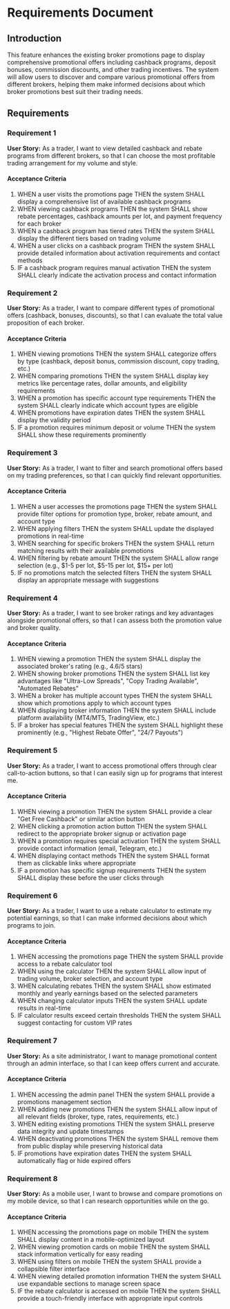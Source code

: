 # Requirements Document

## Introduction

This feature enhances the existing broker promotions page to display comprehensive promotional offers including cashback programs, deposit bonuses, commission discounts, and other trading incentives. The system will allow users to discover and compare various promotional offers from different brokers, helping them make informed decisions about which broker promotions best suit their trading needs.

## Requirements

### Requirement 1

**User Story:** As a trader, I want to view detailed cashback and rebate programs from different brokers, so that I can choose the most profitable trading arrangement for my volume and style.

#### Acceptance Criteria

1. WHEN a user visits the promotions page THEN the system SHALL display a comprehensive list of available cashback programs
2. WHEN viewing cashback programs THEN the system SHALL show rebate percentages, cashback amounts per lot, and payment frequency for each broker
3. WHEN a cashback program has tiered rates THEN the system SHALL display the different tiers based on trading volume
4. WHEN a user clicks on a cashback program THEN the system SHALL provide detailed information about activation requirements and contact methods
5. IF a cashback program requires manual activation THEN the system SHALL clearly indicate the activation process and contact information

### Requirement 2

**User Story:** As a trader, I want to compare different types of promotional offers (cashback, bonuses, discounts), so that I can evaluate the total value proposition of each broker.

#### Acceptance Criteria

1. WHEN viewing promotions THEN the system SHALL categorize offers by type (cashback, deposit bonus, commission discount, copy trading, etc.)
2. WHEN comparing promotions THEN the system SHALL display key metrics like percentage rates, dollar amounts, and eligibility requirements
3. WHEN a promotion has specific account type requirements THEN the system SHALL clearly indicate which account types are eligible
4. WHEN promotions have expiration dates THEN the system SHALL display the validity period
5. IF a promotion requires minimum deposit or volume THEN the system SHALL show these requirements prominently

### Requirement 3

**User Story:** As a trader, I want to filter and search promotional offers based on my trading preferences, so that I can quickly find relevant opportunities.

#### Acceptance Criteria

1. WHEN a user accesses the promotions page THEN the system SHALL provide filter options for promotion type, broker, rebate amount, and account type
2. WHEN applying filters THEN the system SHALL update the displayed promotions in real-time
3. WHEN searching for specific brokers THEN the system SHALL return matching results with their available promotions
4. WHEN filtering by rebate amount THEN the system SHALL allow range selection (e.g., $1-5 per lot, $5-15 per lot, $15+ per lot)
5. IF no promotions match the selected filters THEN the system SHALL display an appropriate message with suggestions

### Requirement 4

**User Story:** As a trader, I want to see broker ratings and key advantages alongside promotional offers, so that I can assess both the promotion value and broker quality.

#### Acceptance Criteria

1. WHEN viewing a promotion THEN the system SHALL display the associated broker's rating (e.g., 4.6/5 stars)
2. WHEN showing broker promotions THEN the system SHALL list key advantages like "Ultra-Low Spreads", "Copy Trading Available", "Automated Rebates"
3. WHEN a broker has multiple account types THEN the system SHALL show which promotions apply to which account types
4. WHEN displaying broker information THEN the system SHALL include platform availability (MT4/MT5, TradingView, etc.)
5. IF a broker has special features THEN the system SHALL highlight these prominently (e.g., "Highest Rebate Offer", "24/7 Payouts")

### Requirement 5

**User Story:** As a trader, I want to access promotional offers through clear call-to-action buttons, so that I can easily sign up for programs that interest me.

#### Acceptance Criteria

1. WHEN viewing a promotion THEN the system SHALL provide a clear "Get Free Cashback" or similar action button
2. WHEN clicking a promotion action button THEN the system SHALL redirect to the appropriate broker signup or activation page
3. WHEN a promotion requires special activation THEN the system SHALL provide contact information (email, Telegram, etc.)
4. WHEN displaying contact methods THEN the system SHALL format them as clickable links where appropriate
5. IF a promotion has specific signup requirements THEN the system SHALL display these before the user clicks through

### Requirement 6

**User Story:** As a trader, I want to use a rebate calculator to estimate my potential earnings, so that I can make informed decisions about which programs to join.

#### Acceptance Criteria

1. WHEN accessing the promotions page THEN the system SHALL provide access to a rebate calculator tool
2. WHEN using the calculator THEN the system SHALL allow input of trading volume, broker selection, and account type
3. WHEN calculating rebates THEN the system SHALL show estimated monthly and yearly earnings based on the selected parameters
4. WHEN changing calculator inputs THEN the system SHALL update results in real-time
5. IF calculator results exceed certain thresholds THEN the system SHALL suggest contacting for custom VIP rates

### Requirement 7

**User Story:** As a site administrator, I want to manage promotional content through an admin interface, so that I can keep offers current and accurate.

#### Acceptance Criteria

1. WHEN accessing the admin panel THEN the system SHALL provide a promotions management section
2. WHEN adding new promotions THEN the system SHALL allow input of all relevant fields (broker, type, rates, requirements, etc.)
3. WHEN editing existing promotions THEN the system SHALL preserve data integrity and update timestamps
4. WHEN deactivating promotions THEN the system SHALL remove them from public display while preserving historical data
5. IF promotions have expiration dates THEN the system SHALL automatically flag or hide expired offers

### Requirement 8

**User Story:** As a mobile user, I want to browse and compare promotions on my mobile device, so that I can research opportunities while on the go.

#### Acceptance Criteria

1. WHEN accessing the promotions page on mobile THEN the system SHALL display content in a mobile-optimized layout
2. WHEN viewing promotion cards on mobile THEN the system SHALL stack information vertically for easy reading
3. WHEN using filters on mobile THEN the system SHALL provide a collapsible filter interface
4. WHEN viewing detailed promotion information THEN the system SHALL use expandable sections to manage screen space
5. IF the rebate calculator is accessed on mobile THEN the system SHALL provide a touch-friendly interface with appropriate input controls
